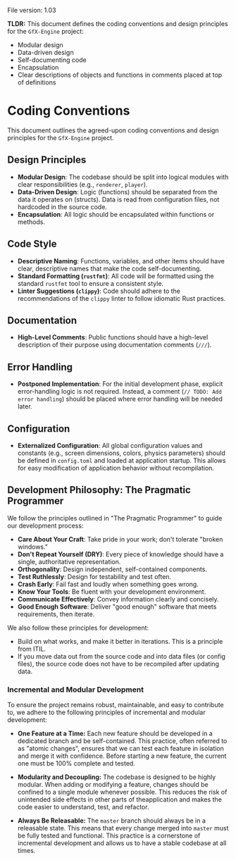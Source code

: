 File version: 1.03

**TLDR:**
This document defines the coding conventions and design principles for the `GfX-Engine` project:
* Modular design
* Data-driven design
* Self-documenting code
* Encapsulation
* Clear descriptions of objects and functions in comments placed at top of definitions

# Coding Conventions

This document outlines the agreed-upon coding conventions and design principles for the `GfX-Engine` project.

## Design Principles

- **Modular Design**: The codebase should be split into logical modules with clear responsibilities (e.g., `renderer`, `player`).
- **Data-Driven Design**: Logic (functions) should be separated from the data it operates on (structs). Data is read from configuration files, not hardcoded in the source code.
- **Encapsulation**: All logic should be encapsulated within functions or methods.

## Code Style

- **Descriptive Naming**: Functions, variables, and other items should have clear, descriptive names that make the code self-documenting.
- **Standard Formatting (`rustfmt`)**: All code will be formatted using the standard `rustfmt` tool to ensure a consistent style.
- **Linter Suggestions (`clippy`)**: Code should adhere to the recommendations of the `clippy` linter to follow idiomatic Rust practices.

## Documentation

- **High-Level Comments**: Public functions should have a high-level description of their purpose using documentation comments (`///`).

## Error Handling

- **Postponed Implementation**: For the initial development phase, explicit error-handling logic is not required. Instead, a comment (`// TODO: Add error handling`) should be placed where error handling will be needed later.

## Configuration

- **Externalized Configuration**: All global configuration values and constants (e.g., screen dimensions, colors, physics parameters) should be defined in `config.toml` and loaded at application startup. This allows for easy modification of application behavior without recompilation.

## Development Philosophy: The Pragmatic Programmer

We follow the principles outlined in "The Pragmatic Programmer" to guide our
development process:

- **Care About Your Craft**: Take pride in your work; don't tolerate "broken
  windows."
- **Don't Repeat Yourself (DRY)**: Every piece of knowledge should have a single, authoritative representation.
- **Orthogonality**: Design independent, self-contained components.
- **Test Ruthlessly**: Design for testability and test often.
- **Crash Early**: Fail fast and loudly when something goes wrong.
- **Know Your Tools**: Be fluent with your development environment.
- **Communicate Effectively**: Convey information clearly and concisely.
- **Good Enough Software**: Deliver "good enough" software that meets requirements, then iterate.

We also follow these principles for development:

- Build on what works, and make it better in iterations. This is a principle from ITIL.
- If you move data out from the source code and into data files (or config files), the source code does not have to be recompiled after updating data.

### Incremental and Modular Development

To ensure the project remains robust, maintainable, and easy to contribute to, we adhere to the following principles of incremental and modular development:

*   **One Feature at a Time:** Each new feature should be developed in a dedicated branch and be self-contained. This practice, often referred to as "atomic changes", ensures that we can test each feature in isolation and merge it with confidence. Before starting a new feature, the current one must be 100% complete and tested.

*   **Modularity and Decoupling:** The codebase is designed to be highly modular. When adding or modifying a feature, changes should be confined to a single module whenever possible. This reduces the risk of unintended side effects in other parts of theapplication and makes the code easier to understand, test, and refactor.

*   **Always Be Releasable:** The `master` branch should always be in a releasable state. This means that every change merged into `master` must be fully tested and functional. This practice is a cornerstone of incremental development and allows us to have a stable codebase at all times.